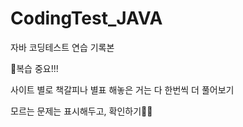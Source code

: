 # CodingTest_JAVA
자바 코딩테스트 연습 기록본

💙복습 중요!!!

사이트 별로 책갈피나 별표 해놓은 거는 다 한번씩 더 풀어보기

모르는 문제는 표시해두고, 확인하기🐶🐶
